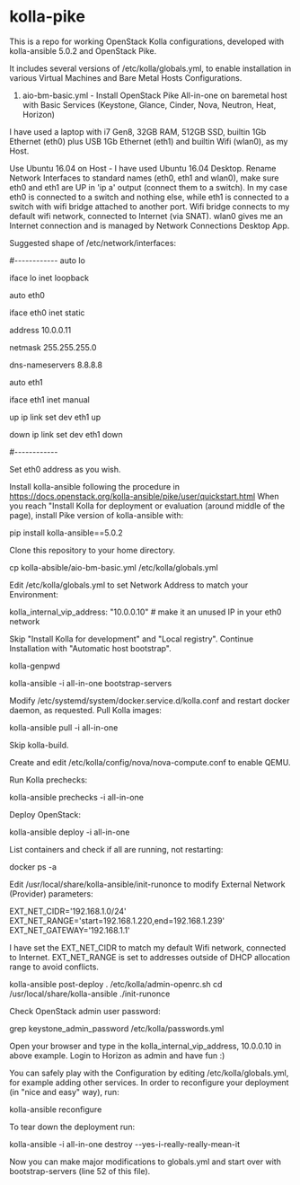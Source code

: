 # kolla-pike

This is a repo for working OpenStack Kolla configurations, developed with kolla-ansible 5.0.2 and OpenStack Pike.

It includes several versions of /etc/kolla/globals.yml, to enable installation in various Virtual Machines and Bare Metal Hosts Configurations.

1. aio-bm-basic.yml - Install OpenStack Pike All-in-one on baremetal host with Basic Services (Keystone, Glance, Cinder, Nova, Neutron, Heat, Horizon)

I have used a laptop with i7 Gen8, 32GB RAM, 512GB SSD, builtin 1Gb Ethernet (eth0) plus USB 1Gb Ethernet (eth1) and builtin Wifi (wlan0), as my Host.

Use Ubuntu 16.04 on Host - I have used Ubuntu 16.04 Desktop.
Rename Network Interfaces to standard names (eth0, eth1 and wlan0), make sure eth0 and eth1 are UP in 'ip a' output (connect them to a switch).
In my case eth0 is connected to a switch and nothing else, while eth1 is connected to a switch with wifi bridge attached to another port. Wifi bridge connects to my default wifi network, connected to Internet (via SNAT).
wlan0 gives me an Internet connection and is managed by Network Connections Desktop App.

Suggested shape of /etc/network/interfaces:

#------------
auto lo

iface lo inet loopback


auto eth0

iface eth0 inet static

  address 10.0.0.11

  netmask 255.255.255.0
  
  dns-nameservers 8.8.8.8


auto eth1

iface eth1 inet manual

  up ip link set dev eth1 up
  
  down ip link set dev eth1 down
  
#------------

Set eth0 address as you wish.

Install kolla-ansible following the procedure in https://docs.openstack.org/kolla-ansible/pike/user/quickstart.html
When you reach "Install Kolla for deployment or evaluation (around middle of the page), install Pike version of kolla-ansible with:

pip install kolla-ansible==5.0.2


Clone this repository to your home directory.

cp kolla-absible/aio-bm-basic.yml /etc/kolla/globals.yml


Edit /etc/kolla/globals.yml to set Network Address to match your Environment:

kolla_internal_vip_address: "10.0.0.10"  # make it an unused IP in your eth0 network


Skip "Install Kolla for development" and "Local registry".
Continue Installation with "Automatic host bootstrap".

kolla-genpwd

kolla-ansible -i all-in-one bootstrap-servers

Modify /etc/systemd/system/docker.service.d/kolla.conf and restart docker daemon, as requested.
Pull Kolla images:

kolla-ansible pull -i all-in-one

Skip kolla-build.

Create and edit /etc/kolla/config/nova/nova-compute.conf to enable QEMU.

Run Kolla prechecks:

kolla-ansible prechecks -i all-in-one

Deploy OpenStack:

kolla-ansible deploy -i all-in-one

List containers and check if all are running, not restarting:

docker ps -a

Edit /usr/local/share/kolla-ansible/init-runonce to modify External Network (Provider) parameters:

EXT_NET_CIDR='192.168.1.0/24'
EXT_NET_RANGE='start=192.168.1.220,end=192.168.1.239'
EXT_NET_GATEWAY='192.168.1.1'

I have set the EXT_NET_CIDR to match my default Wifi network, connected to Internet.
EXT_NET_RANGE is set to addresses outside of DHCP allocation range to avoid conflicts.

kolla-ansible post-deploy
. /etc/kolla/admin-openrc.sh
cd /usr/local/share/kolla-ansible
./init-runonce

Check OpenStack admin user password:

grep keystone_admin_password /etc/kolla/passwords.yml

Open your browser and type in the kolla_internal_vip_address, 10.0.0.10 in above example.
Login to Horizon as admin and have fun :)

You can safely play with the Configuration by editing /etc/kolla/globals.yml, for example adding other services.
In order to reconfigure your deployment (in "nice and easy" way), run:

kolla-ansible reconfigure

To tear down the deployment run:

kolla-ansible -i all-in-one destroy --yes-i-really-really-mean-it

Now you can make major modifications to globals.yml and start over with bootstrap-servers (line 52 of this file).
